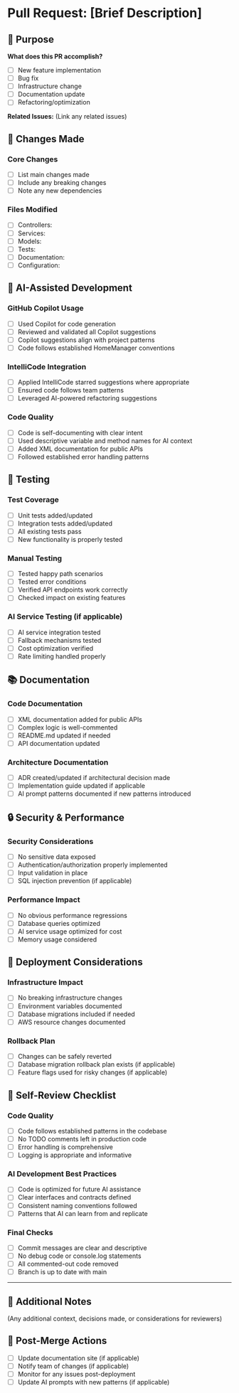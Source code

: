 # Pull Request: [Brief Description]

## 🎯 Purpose
**What does this PR accomplish?**
- [ ] New feature implementation
- [ ] Bug fix
- [ ] Infrastructure change
- [ ] Documentation update
- [ ] Refactoring/optimization

**Related Issues:** (Link any related issues)

## 🔧 Changes Made

### Core Changes
- [ ] List main changes made
- [ ] Include any breaking changes
- [ ] Note any new dependencies

### Files Modified
- [ ] Controllers: 
- [ ] Services: 
- [ ] Models: 
- [ ] Tests: 
- [ ] Documentation: 
- [ ] Configuration: 

## 🤖 AI-Assisted Development

### GitHub Copilot Usage
- [ ] Used Copilot for code generation
- [ ] Reviewed and validated all Copilot suggestions
- [ ] Copilot suggestions align with project patterns
- [ ] Code follows established HomeManager conventions

### IntelliCode Integration
- [ ] Applied IntelliCode starred suggestions where appropriate
- [ ] Ensured code follows team patterns
- [ ] Leveraged AI-powered refactoring suggestions

### Code Quality
- [ ] Code is self-documenting with clear intent
- [ ] Used descriptive variable and method names for AI context
- [ ] Added XML documentation for public APIs
- [ ] Followed established error handling patterns

## 🧪 Testing

### Test Coverage
- [ ] Unit tests added/updated
- [ ] Integration tests added/updated
- [ ] All existing tests pass
- [ ] New functionality is properly tested

### Manual Testing
- [ ] Tested happy path scenarios
- [ ] Tested error conditions
- [ ] Verified API endpoints work correctly
- [ ] Checked impact on existing features

### AI Service Testing (if applicable)
- [ ] AI service integration tested
- [ ] Fallback mechanisms tested
- [ ] Cost optimization verified
- [ ] Rate limiting handled properly

## 📚 Documentation

### Code Documentation
- [ ] XML documentation added for public APIs
- [ ] Complex logic is well-commented
- [ ] README.md updated if needed
- [ ] API documentation updated

### Architecture Documentation
- [ ] ADR created/updated if architectural decision made
- [ ] Implementation guide updated if applicable
- [ ] AI prompt patterns documented if new patterns introduced

## 🔒 Security & Performance

### Security Considerations
- [ ] No sensitive data exposed
- [ ] Authentication/authorization properly implemented
- [ ] Input validation in place
- [ ] SQL injection prevention (if applicable)

### Performance Impact
- [ ] No obvious performance regressions
- [ ] Database queries optimized
- [ ] AI service usage optimized for cost
- [ ] Memory usage considered

## 🚀 Deployment Considerations

### Infrastructure Impact
- [ ] No breaking infrastructure changes
- [ ] Environment variables documented
- [ ] Database migrations included if needed
- [ ] AWS resource changes documented

### Rollback Plan
- [ ] Changes can be safely reverted
- [ ] Database migration rollback plan exists (if applicable)
- [ ] Feature flags used for risky changes (if applicable)

## 🔄 Self-Review Checklist

### Code Quality
- [ ] Code follows established patterns in the codebase
- [ ] No TODO comments left in production code
- [ ] Error handling is comprehensive
- [ ] Logging is appropriate and informative

### AI Development Best Practices
- [ ] Code is optimized for future AI assistance
- [ ] Clear interfaces and contracts defined
- [ ] Consistent naming conventions followed
- [ ] Patterns that AI can learn from and replicate

### Final Checks
- [ ] Commit messages are clear and descriptive
- [ ] No debug code or console.log statements
- [ ] All commented-out code removed
- [ ] Branch is up to date with main

---

## 📝 Additional Notes
(Any additional context, decisions made, or considerations for reviewers)

## 🎯 Post-Merge Actions
- [ ] Update documentation site (if applicable)
- [ ] Notify team of changes (if applicable)
- [ ] Monitor for any issues post-deployment
- [ ] Update AI prompts with new patterns (if applicable)